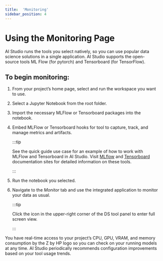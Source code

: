 ```yaml
---
title:  'Monitoring'
sidebar_position: 4
---
```


# Using the Monitoring Page

AI Studio runs the tools you select natively, so you can use popular data science solutions in a single application. AI Studio supports the open-source tools ML Flow (for pytorch) and Tensorboard (for TensorFlow).

## To begin monitoring:

1. From your project’s home page, select and run the workspace you want to use.

2. Select a Jupyter Notebook from the root folder.

3. Import the necessary MLFlow or Tensorboard packages into the notebook.

4. Embed MLFlow or Tensorboard hooks for tool to capture, track, and manage metrics and artifacts.

    :::tip

    See the quick guide use case for an example of how to work with MLFlow and Tensorboard in AI Studio. Visit [MLflow](https://mlflow.org/docs/latest/index.html) and [Tensorboard](https://www.tensorflow.org/tensorboard/tensorboard_in_notebooks) documentation sites for detailed information on these tools.

    :::

5. Run the notebook you selected.

5. Navigate to the *Monitor* tab and use the integrated application to monitor your data as usual.

    :::tip

    Click the icon in the upper-right corner of the DS tool panel to enter full screen view.

    :::

You have real-time access to your project’s CPU, GPU, VRAM, and memory consumption by the Z by HP logo so you can check on your running models at any time. AI Studio periodically recommends configuration improvements based on your tool usage trends.
